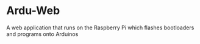 # Ardu-Web
A web application that runs on the Raspberry Pi which flashes bootloaders and programs onto Arduinos
